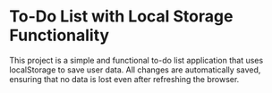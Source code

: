 # To-Do List with Local Storage Functionality

This project is a simple and functional to-do list application that uses localStorage to save user data. All changes are automatically saved, ensuring that no data is lost even after refreshing the browser.
